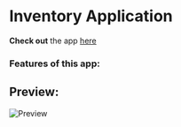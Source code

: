 # Inventory Application

**Check out** the app [here]()

### Features of this app:

## Preview:

![Preview]()


